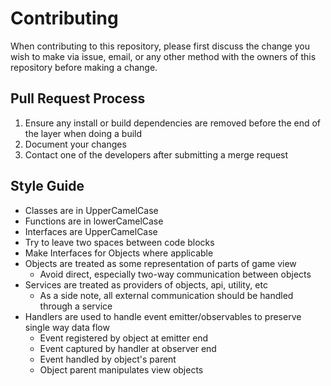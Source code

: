 # Contributing

When contributing to this repository, please first discuss the change you wish to make via issue,
email, or any other method with the owners of this repository before making a change. 

## Pull Request Process

1. Ensure any install or build dependencies are removed before the end of the layer when doing a 
   build
2. Document your changes
3. Contact one of the developers after submitting a merge request

## Style Guide

* Classes are in UpperCamelCase
* Functions are in lowerCamelCase
* Interfaces are UpperCamelCase
* Try to leave two spaces between code blocks
* Make Interfaces for Objects where applicable
* Objects are treated as some representation of parts of game view
    * Avoid direct, especially two-way communication between objects
* Services are treated as providers of objects, api, utility, etc
    * As a side note, all external communication should be handled through a service
* Handlers are used to handle event emitter/observables to preserve single way data flow 
    * Event registered by object at emitter end
    * Event captured by handler at observer end
    * Event handled by object's parent
    * Object parent manipulates view objects

